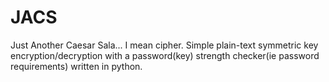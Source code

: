 # JACS
Just Another Caesar Sala... I mean cipher. Simple plain-text symmetric key encryption/decryption with a password(key) strength checker(ie password requirements) written in python.
